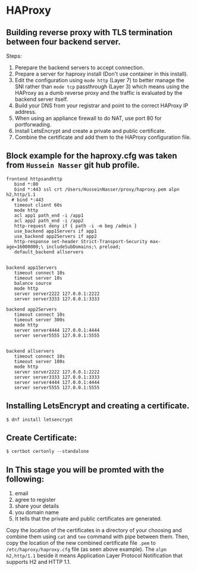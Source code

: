 # HAProxy
## Building reverse proxy with TLS termination between four backend server.

Steps:

1. Perepare the backend servers to accept connection.
1. Prepare a server for haproxy install (Don't use container in this install).
1. Edit the configuration using `mode http` (Layer 7) to better manage the SNI rather than `mode tcp` passthrough (Layer 3) which means using the HAProxy as a dumb reverse proxy and the traffic is evaluated by the backend server itself.
1. Build your DNS from your registrar and point to the correct HAProxy IP address.
1. When using an appliance firewall to do NAT, use port 80 for portforwading.
1. Install LetsEncrypt and create a private and public certificate.
1. Combine the certificate and add them to the HAProxy configuration file.

## Block example for the haproxy.cfg was taken from `Hussein Nasser` git hub profile. 
```
frontend httpsandhttp
   bind *:80
   bind *:443 ssl crt /Users/HusseinNasser/proxy/haproxy.pem alpn h2,http/1.1
  # bind *:443 
   timeout client 60s
   mode http
   acl app1 path_end -i /app1
   acl app2 path_end -i /app2
   http-request deny if { path -i -m beg /admin }  
   use_backend app1Servers if app1
   use_backend app2Servers if app2
   http-response set-header Strict-Transport-Security max-age=16000000;\ includeSubDomains;\ preload;
   default_backend allservers


backend app1Servers
   timeout connect 10s
   timeout server 10s
   balance source
   mode http
   server server2222 127.0.0.1:2222
   server server3333 127.0.0.1:3333
   
backend app2Servers
   timeout connect 10s
   timeout server 300s
   mode http
   server server4444 127.0.0.1:4444
   server server5555 127.0.0.1:5555 
  
   
backend allservers
   timeout connect 10s
   timeout server 100s
   mode http
   server server2222 127.0.0.1:2222
   server server3333 127.0.0.1:3333
   server server4444 127.0.0.1:4444
   server server5555 127.0.0.1:5555

```

## Installing LetsEncrypt and creating a certificate.

```
$ dnf install letsencrypt
```
## Create Certificate:
```
$ certbot certonly --standalone
```
## In This stage you will be promted with the following:
1. email
2. agree to register
3. share your details
4. you domain name
5. It tells that the private and public certificates are generated.

Copy the location of the certificates in a directory of your choosing and combine them using `cat` and `tee` command with pipe between them. Then, copy the location of the new combined certificate file `.pem` to `/etc/haproxy/haproxy.cfg` file (as seen above example). The `alpn h2,http/1.1` beside it means Application Layer Protocol Notification that supports H2 and HTTP 1.1.

